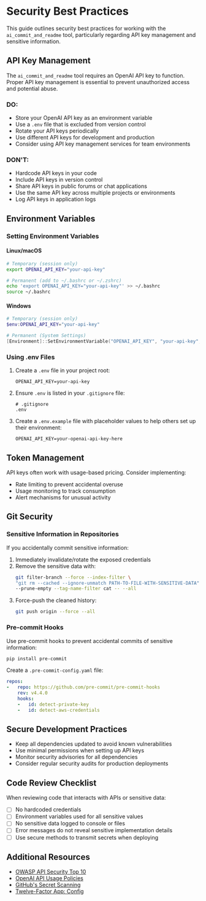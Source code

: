 # Security Best Practices

This guide outlines security best practices for working with the `ai_commit_and_readme` tool, particularly regarding API key management and sensitive information.

## API Key Management

The `ai_commit_and_readme` tool requires an OpenAI API key to function. Proper API key management is essential to prevent unauthorized access and potential abuse.

### DO:

- Store your OpenAI API key as an environment variable
- Use a `.env` file that is excluded from version control
- Rotate your API keys periodically
- Use different API keys for development and production
- Consider using API key management services for team environments

### DON'T:

- Hardcode API keys in your code
- Include API keys in version control
- Share API keys in public forums or chat applications
- Use the same API key across multiple projects or environments
- Log API keys in application logs

## Environment Variables

### Setting Environment Variables

#### Linux/macOS

```bash
# Temporary (session only)
export OPENAI_API_KEY="your-api-key"

# Permanent (add to ~/.bashrc or ~/.zshrc)
echo 'export OPENAI_API_KEY="your-api-key"' >> ~/.bashrc
source ~/.bashrc
```

#### Windows

```powershell
# Temporary (session only)
$env:OPENAI_API_KEY="your-api-key"

# Permanent (System Settings)
[Environment]::SetEnvironmentVariable("OPENAI_API_KEY", "your-api-key", "User")
```

### Using .env Files

1. Create a `.env` file in your project root:
   ```
   OPENAI_API_KEY=your-api-key
   ```

2. Ensure `.env` is listed in your `.gitignore` file:
   ```
   # .gitignore
   .env
   ```

3. Create a `.env.example` file with placeholder values to help others set up their environment:
   ```
   OPENAI_API_KEY=your-openai-api-key-here
   ```

## Token Management

API keys often work with usage-based pricing. Consider implementing:

- Rate limiting to prevent accidental overuse
- Usage monitoring to track consumption
- Alert mechanisms for unusual activity

## Git Security

### Sensitive Information in Repositories

If you accidentally commit sensitive information:

1. Immediately invalidate/rotate the exposed credentials
2. Remove the sensitive data with:
   ```bash
   git filter-branch --force --index-filter \
   "git rm --cached --ignore-unmatch PATH-TO-FILE-WITH-SENSITIVE-DATA" \
   --prune-empty --tag-name-filter cat -- --all
   ```
3. Force-push the cleaned history:
   ```bash
   git push origin --force --all
   ```

### Pre-commit Hooks

Use pre-commit hooks to prevent accidental commits of sensitive information:

```bash
pip install pre-commit
```

Create a `.pre-commit-config.yaml` file:
```yaml
repos:
-   repo: https://github.com/pre-commit/pre-commit-hooks
    rev: v4.4.0
    hooks:
    -   id: detect-private-key
    -   id: detect-aws-credentials
```

## Secure Development Practices

- Keep all dependencies updated to avoid known vulnerabilities
- Use minimal permissions when setting up API keys
- Monitor security advisories for all dependencies
- Consider regular security audits for production deployments

## Code Review Checklist

When reviewing code that interacts with APIs or sensitive data:

- [ ] No hardcoded credentials
- [ ] Environment variables used for all sensitive values
- [ ] No sensitive data logged to console or files
- [ ] Error messages do not reveal sensitive implementation details
- [ ] Use secure methods to transmit secrets when deploying

## Additional Resources

- [OWASP API Security Top 10](https://owasp.org/www-project-api-security/)
- [OpenAI API Usage Policies](https://platform.openai.com/docs/usage-policies)
- [GitHub's Secret Scanning](https://docs.github.com/en/code-security/secret-scanning)
- [Twelve-Factor App: Config](https://12factor.net/config)
